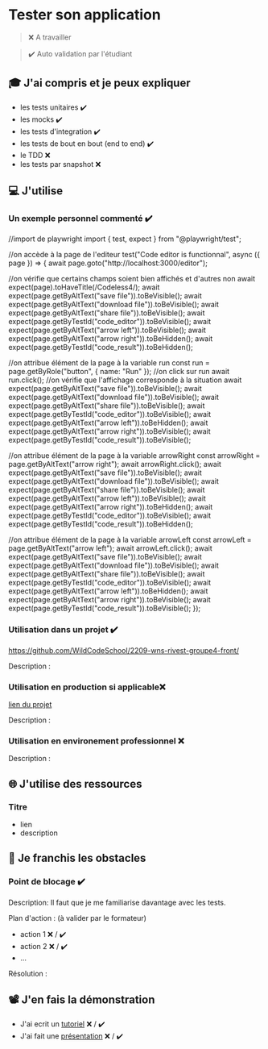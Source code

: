 # Tester son application

> ❌ A travailler

> ✔️ Auto validation par l'étudiant

## 🎓 J'ai compris et je peux expliquer

- les tests unitaires ✔️
- les mocks ✔️
- les tests d'integration ✔️
- les tests de bout en bout (end to end) ✔️
- le TDD ❌
- les tests par snapshot ❌

## 💻 J'utilise

### Un exemple personnel commenté ✔️
//import de playwright
import { test, expect } from "@playwright/test";

//on accède à la page de l'editeur
test("Code editor is functionnal", async ({ page }) => {
  await page.goto("http://localhost:3000/editor");

  //on vérifie que certains champs soient bien affichés et d'autres non
  await expect(page).toHaveTitle(/Codeless4/);
  await expect(page.getByAltText("save file")).toBeVisible();
  await expect(page.getByAltText("download file")).toBeVisible();
  await expect(page.getByAltText("share file")).toBeVisible();
  await expect(page.getByTestId("code_editor")).toBeVisible();
  await expect(page.getByAltText("arrow left")).toBeVisible();
  await expect(page.getByAltText("arrow right")).toBeHidden();
  await expect(page.getByTestId("code_result")).toBeHidden();

  //on attribue élément de la page à la variable run
  const run = page.getByRole("button", { name: "Run" });
  //on click sur run
  await run.click();
  //on vérifie que l'affichage corresponde à la situation
  await expect(page.getByAltText("save file")).toBeVisible();
  await expect(page.getByAltText("download file")).toBeVisible();
  await expect(page.getByAltText("share file")).toBeVisible();
  await expect(page.getByTestId("code_editor")).toBeVisible();
  await expect(page.getByAltText("arrow left")).toBeHidden();
  await expect(page.getByAltText("arrow right")).toBeVisible();
  await expect(page.getByTestId("code_result")).toBeVisible();

  //on attribue élément de la page à la variable arrowRight
  const arrowRight = page.getByAltText("arrow right");
  await arrowRight.click();
  await expect(page.getByAltText("save file")).toBeVisible();
  await expect(page.getByAltText("download file")).toBeVisible();
  await expect(page.getByAltText("share file")).toBeVisible();
  await expect(page.getByAltText("arrow left")).toBeVisible();
  await expect(page.getByAltText("arrow right")).toBeHidden();
  await expect(page.getByTestId("code_editor")).toBeVisible();
  await expect(page.getByTestId("code_result")).toBeHidden();

  //on attribue élément de la page à la variable arrowLeft
  const arrowLeft = page.getByAltText("arrow left");
  await arrowLeft.click();
  await expect(page.getByAltText("save file")).toBeVisible();
  await expect(page.getByAltText("download file")).toBeVisible();
  await expect(page.getByAltText("share file")).toBeVisible();
  await expect(page.getByTestId("code_editor")).toBeVisible();
  await expect(page.getByAltText("arrow left")).toBeHidden();
  await expect(page.getByAltText("arrow right")).toBeVisible();
  await expect(page.getByTestId("code_result")).toBeVisible();
});


### Utilisation dans un projet  ✔️

https://github.com/WildCodeSchool/2209-wns-rivest-groupe4-front/

Description :

### Utilisation en production si applicable❌

[lien du projet](...)

Description :

### Utilisation en environement professionnel ❌

Description :

## 🌐 J'utilise des ressources

### Titre

- lien
- description

## 🚧 Je franchis les obstacles

### Point de blocage ✔️

Description: Il faut que je me familiarise davantage avec les tests.

Plan d'action : (à valider par le formateur)

- action 1 ❌ / ✔️
- action 2 ❌ / ✔️
- ...

Résolution :

## 📽️ J'en fais la démonstration

- J'ai ecrit un [tutoriel](...) ❌ / ✔️
- J'ai fait une [présentation](...) ❌ / ✔️

